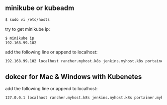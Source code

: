 ## minikube or kubeadm

```sh
$ sudo vi /etc/hosts
```

try to get minikube ip:

```sh
$ minikube ip
192.168.99.102
```

add the following line or append to localhost:

```sh
192.168.99.102 localhost rancher.myhost.k8s jenkins.myhost.k8s portainer.myhost.k8s registry.myhost.k8s
```

## dokcer for Mac & Windows with Kubenetes

add the following line or append to localhost:

```sh
127.0.0.1 localhost rancher.myhost.k8s jenkins.myhost.k8s portainer.myhost.k8s registry.myhost.k8s
```